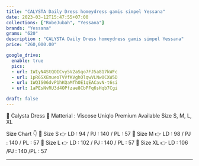 ```yaml
---
title: "CALYSTA Daily Dress homeydress gamis simpel Yessana"
date: 2023-03-12T15:47:55+07:00
collections: ["RobeJubah", "Yessana"]
brands: "Yessana"
grams: "620"
description : "CALYSTA Daily Dress homeydress gamis simpel Yessana"
price: "260,000.00"

google_drive:
  enable: true
  pics:
  - url: 1WIyN4StQOICvy5V2aSqo7FJ5a817kWFc
  - url: 1pR6SXEmueoTVVfKVghOlqwVLNw0CXW5D
  - url: 1WQIS06dvP1hKQaMfhOE1qEACavN-t6si
  - url: 1aPEsNvRU3d4OPfzae8CbPFq6sHqb7Cgi

draft: false
---
```


🌸 Calysta Dress 🌸
Matterial : Viscose Uniqlo Premium
Available Size S, M, L, XL

Size Chart 👇
    🍭 Size S   👉 LD : 94 / PJ : 140 / PL : 57
    🍭 Size M  👉 LD : 98 / PJ : 140 / PL : 57
    🍭 Size L   👉 LD : 102 / PJ : 140 / PL : 57
    🍭 Size XL 👉 LD : 106 /PJ : 140 /PL : 57

------        
